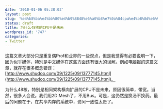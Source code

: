 ```yaml
---
date: '2010-01-06 05:38:02'
layout: post
slug: '%e4%b8%ba%e4%bb%80%e4%b9%8848%e6%a0%b8%e7%9a%84cpu%e4%b8%8d%e6%98%af%e6%9c%aa%e6%9d%a5'
status: draft
title: 为什么48核的CPU不是未来
wordpress_id: '747'
categories:
- Twitter
---
```


这篇文章大部分只是重复偶Prof和业界的一些观点，但是我觉得有必要说明一下，因为似乎媒体，特别是中文媒体在这些方面还有很大的误解。例如电脑报的这篇文章，就存在很多概念错误：[http://www.shudoo.com/09/1225/09/13777145.html](http://www.shudoo.com/09/1225/09/13777145.html)。

为什么48核，特别是相同架构横向扩展的CPU不是未来，原因很简单，带宽。当然，很多人会说，我们用2D Mesh了，不用Bus。可是，这仍然是换汤不换药。最后的问题在于，在共享内存的系统中，访问一致性太贵了。
